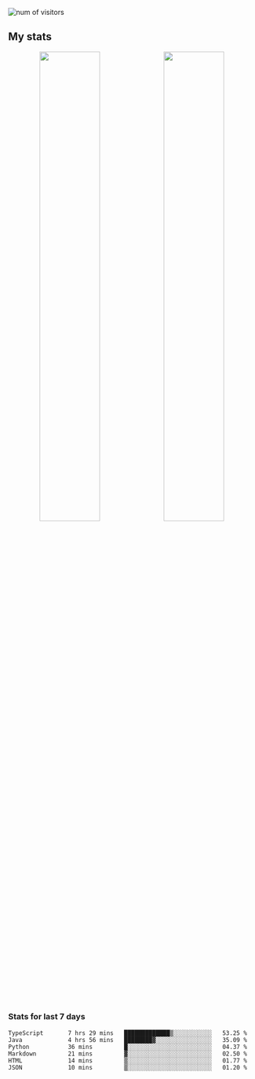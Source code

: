 
<!--
### Hi there 👋
**psycho-baller/psycho-baller** is a ✨ _special_ ✨ repository because its `README.md` (this file) appears on your GitHub profile.

Here are some ideas to get you started:

- 🔭 I’m currently working on ...
- 🌱 I’m currently learning ...
- 👯 I’m looking to collaborate on ...
- 🤔 I’m looking for help with ...
- 💬 Ask me about ...
- 📫 How to reach me: ...
- 😄 Pronouns: ...
- ⚡ Fun fact: ...

[![Readme Card](https://github-readme-stats.vercel.app/api/pin/?username=psycho-baller&repo=github-readme-stats)](https://github.com/anuraghazra/github-readme-stats)

-->
![num of visitors](https://visitor-badge.glitch.me/badge?page_id=psycho-baller.visitor-badge&left_text=Hello%20visitor%20number)
## My stats

<p float="left" align="center">
  <img src="https://github-readme-stats.vercel.app/api?username=psycho-baller&show_icons=true&count_private=true&hide_border=true&include_all_commits=true&theme=blue-green" width="49.5%" />
  <img src="https://github-readme-stats.vercel.app/api/top-langs/?username=psycho-baller&layout=compact&langs_count=6&theme=blue-green&hide_border=true" width="49.5%" /> 
</p>

### Stats for last 7 days
<!--START_SECTION:waka-->

```text
TypeScript       7 hrs 29 mins   █████████████▒░░░░░░░░░░░   53.25 %
Java             4 hrs 56 mins   ████████▓░░░░░░░░░░░░░░░░   35.09 %
Python           36 mins         █░░░░░░░░░░░░░░░░░░░░░░░░   04.37 %
Markdown         21 mins         ▓░░░░░░░░░░░░░░░░░░░░░░░░   02.50 %
HTML             14 mins         ▒░░░░░░░░░░░░░░░░░░░░░░░░   01.77 %
JSON             10 mins         ▒░░░░░░░░░░░░░░░░░░░░░░░░   01.20 %
```

<!--END_SECTION:waka-->

